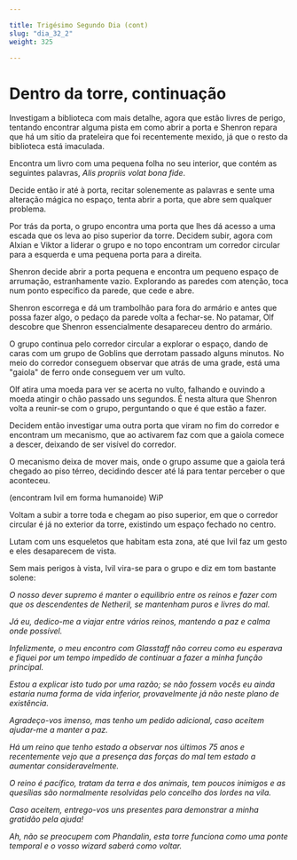 ```yaml
---

title: Trigésimo Segundo Dia (cont)
slug: "dia_32_2"
weight: 325

---
```


# Dentro da torre, continuação

Investigam a biblioteca com mais detalhe, agora que estão livres de perigo, tentando encontrar alguma pista em como abrir a porta e Shenron repara que há um sitio da prateleira que foi recentemente mexido, já que o resto da biblioteca está imaculada.

Encontra um livro com uma pequena folha no seu interior, que contém as seguintes palavras, *Alis propriis volat bona fide*.

Decide então ir até à porta, recitar solenemente as palavras e sente uma alteração mágica no espaço, tenta abrir a porta, que abre sem qualquer problema.

Por trás da porta, o grupo encontra uma porta que lhes dá acesso a uma escada que os leva ao piso superior da torre. Decidem subir, agora com Alxian e Viktor a liderar o grupo e no topo encontram um corredor circular para a esquerda e uma pequena porta para a direita.

Shenron decide abrir a porta pequena e encontra um pequeno espaço de arrumação, estranhamente vazio. Explorando as paredes com atenção, toca num ponto específico da parede, que cede e abre.

Shenron escorrega e dá um trambolhão para fora do armário e antes que possa fazer algo, o pedaço da parede volta a fechar-se. No patamar, Olf descobre que Shenron essencialmente desapareceu dentro do armário.

O grupo continua pelo corredor circular a explorar o espaço, dando de caras com um grupo de Goblins que derrotam passado alguns minutos. No meio do corredor conseguem observar que atrás de uma grade, está uma "gaiola" de ferro onde conseguem ver um vulto.

Olf atira uma moeda para ver se acerta no vulto, falhando e ouvindo a moeda atingir o chão passado uns segundos. É nesta altura que Shenron volta a reunir-se com o grupo, perguntando o que é que estão a fazer.

Decidem então investigar uma outra porta que viram no fim do corredor e encontram um mecanismo, que ao activarem faz com que a gaiola comece a descer, deixando de ser visível do corredor.

O mecanismo deixa de mover mais, onde o grupo assume que a gaiola terá chegado ao piso térreo, decidindo descer até lá para tentar perceber o que aconteceu.

(encontram Ivil em forma humanoide) WiP

Voltam a subir a torre toda e chegam ao piso superior, em que o corredor circular é já no exterior da torre, existindo um espaço fechado no centro.

Lutam com uns esqueletos que habitam esta zona, até que Ivil faz um gesto e eles desaparecem de vista.

Sem mais perigos à vista, Ivil vira-se para o grupo e diz em tom bastante solene:

*O nosso dever supremo é manter o equilibrio entre os reinos e fazer com que os descendentes de Netheril, se mantenham puros e livres do mal.*

*Já eu, dedico-me a viajar entre vários reinos, mantendo a paz e calma onde possível.*

*Infelizmente, o meu encontro com Glasstaff não correu como eu esperava e fiquei por um tempo impedido de continuar a fazer a minha função principal.*

*Estou a explicar isto tudo por uma razão; se não fossem vocês eu ainda estaria numa forma de vida inferior, provavelmente já não neste plano de existência.*

*Agradeço-vos imenso, mas tenho um pedido adicional, caso aceitem ajudar-me a manter a paz.*

*Há um reino que tenho estado a observar nos últimos 75 anos e recentemente vejo que a presença das forças do mal tem estado a aumentar consideravelmente.*

*O reino é pacífico, tratam da terra e dos animais, tem poucos inimigos e as quesílias são normalmente resolvidas pelo concelho dos lordes na vila.*

*Caso aceitem, entrego-vos uns presentes para demonstrar a minha gratidão pela ajuda!*

*Ah, não se preocupem com Phandalin, esta torre funciona como uma ponte temporal e o vosso wizard saberá como voltar.*

